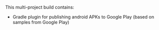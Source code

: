 This multi-project build contains:
* Gradle plugin for publishing android APKs to Google Play (based on samples from Google Play)